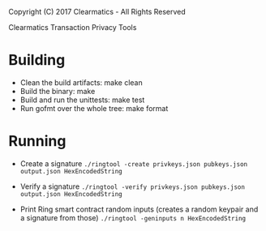 Copyright (C) 2017 Clearmatics - All Rights Reserved

Clearmatics Transaction Privacy Tools

# Building

- Clean the build artifacts: make clean
- Build the binary: make
- Build and run the unittests: make test
- Run gofmt over the whole tree: make format

# Running

- Create a signature
    `./ringtool -create privkeys.json pubkeys.json output.json HexEncodedString`

- Verify a signature
    `./ringtool -verify privkeys.json pubkeys.json output.json HexEncodedString`

- Print Ring smart contract random inputs (creates a random keypair and a signature from those)
    `./ringtool -geninputs n HexEncodedString`
